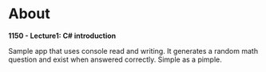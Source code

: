 # About  
**1150 - Lecture1: C# introduction**

Sample app that uses console read and writing.
It generates a random math question and exist when answered correctly. Simple as a pimple.